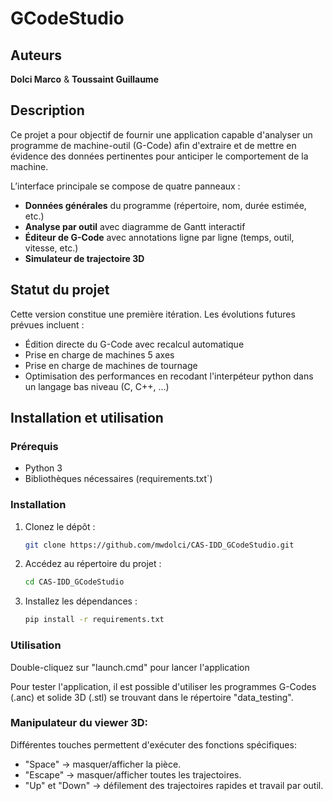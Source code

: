 # GCodeStudio

## Auteurs
**Dolci Marco** & **Toussaint Guillaume**

## Description
Ce projet a pour objectif de fournir une application capable d'analyser un programme de machine-outil (G-Code) afin d'extraire et de mettre en évidence des données pertinentes pour anticiper le comportement de la machine.  

L’interface principale se compose de quatre panneaux :
- **Données générales** du programme (répertoire, nom, durée estimée, etc.)
- **Analyse par outil** avec diagramme de Gantt interactif
- **Éditeur de G-Code** avec annotations ligne par ligne (temps, outil, vitesse, etc.)
- **Simulateur de trajectoire 3D**

## Statut du projet
Cette version constitue une première itération. Les évolutions futures prévues incluent :
- Édition directe du G-Code avec recalcul automatique
- Prise en charge de machines 5 axes
- Prise en charge de machines de tournage
- Optimisation des performances en recodant l'interpéteur python dans un langage bas niveau (C, C++, ...)

## Installation et utilisation
### Prérequis
- Python 3
- Bibliothèques nécessaires (requirements.txt`)

### Installation
1. Clonez le dépôt :
   ```bash
   git clone https://github.com/mwdolci/CAS-IDD_GCodeStudio.git
   ```
2. Accédez au répertoire du projet :
   ```bash
   cd CAS-IDD_GCodeStudio
   ```
3. Installez les dépendances :
   ```bash
   pip install -r requirements.txt
   ```

### Utilisation
Double-cliquez sur "launch.cmd" pour lancer l'application

Pour tester l'application, il est possible d'utiliser les programmes G-Codes (.anc) et solide 3D (.stl) se trouvant dans le répertoire "data_testing".

### Manipulateur du viewer 3D:

Différentes touches permettent d'exécuter des fonctions spécifiques:
- "Space" → masquer/afficher la pièce.
- "Escape" → masquer/afficher toutes les trajectoires.
- "Up" et "Down" → défilement des trajectoires rapides et travail par outil.